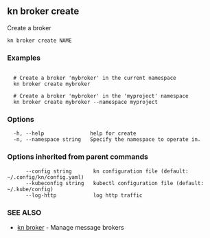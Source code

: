 ## kn broker create

Create a broker

```
kn broker create NAME
```

### Examples

```

  # Create a broker 'mybroker' in the current namespace
  kn broker create mybroker

  # Create a broker 'mybroker' in the 'myproject' namespace
  kn broker create mybroker --namespace myproject
```

### Options

```
  -h, --help               help for create
  -n, --namespace string   Specify the namespace to operate in.
```

### Options inherited from parent commands

```
      --config string       kn configuration file (default: ~/.config/kn/config.yaml)
      --kubeconfig string   kubectl configuration file (default: ~/.kube/config)
      --log-http            log http traffic
```

### SEE ALSO

* [kn broker](kn_broker.md)	 - Manage message brokers

